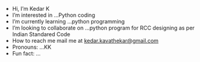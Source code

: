 -  Hi, I’m Kedar K
-  I’m interested in ...Python coding
-  I’m currently learning ...python programming
-  I’m looking to collaborate on ...python program for RCC designing as per Indian Standared Code
-  How to reach me mail me at kedar.kavathekar@gmail.com
-  Pronouns: ...KK
-  Fun fact: ...

<!---
KedarVishnu/KedarVishnu is a ✨ special ✨ repository because its `README.md` (this file) appears on your GitHub profile.
You can click the Preview link to take a look at your changes.
--->
